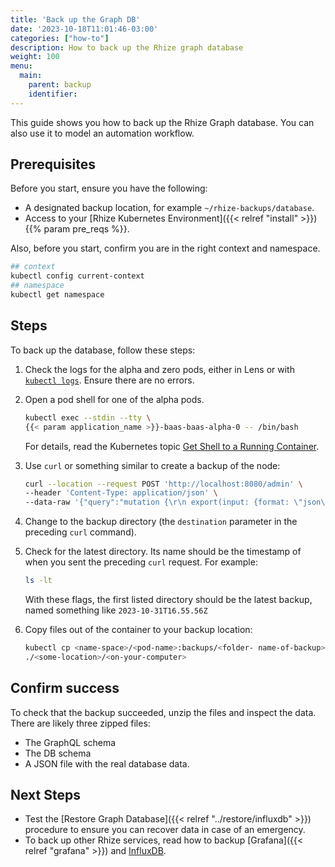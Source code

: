 ```yaml
---
title: 'Back up the Graph DB'
date: '2023-10-18T11:01:46-03:00'
categories: ["how-to"]
description: How to back up the Rhize graph database
weight: 100
menu:
  main:
    parent: backup
    identifier:
---
```


This guide shows you how to back up the Rhize Graph database.
You can also use it to model an automation workflow.

## Prerequisites

Before you start, ensure you have the following:

- A designated backup location, for example `~/rhize-backups/database`.
- Access to your [Rhize Kubernetes Environment]({{< relref "install" >}})
{{% param pre_reqs %}}.

Also, before you start, confirm you are in the right context and namespace.

```bash
## context
kubectl config current-context
## namespace
kubectl get namespace
```
## Steps

To back up the database, follow these steps:

1. Check the logs for the alpha and zero pods, either in Lens or with [`kubectl logs`](https://kubernetes.io/docs/reference/generated/kubectl/kubectl-commands#logs).
    Ensure there are no errors.

1. Open a pod shell for one of the alpha pods.

    ```bash
    kubectl exec --stdin --tty \
    {{< param application_name >}}-baas-baas-alpha-0 -- /bin/bash
    ```

    For details, read the Kubernetes topic [Get Shell to a Running Container](https://kubernetes.io/docs/tasks/debug/debug-application/get-shell-running-container/).

1. Use `curl` or something similar to create a backup of the node:

    ```bash
    curl --location --request POST 'http://localhost:8080/admin' \
    --header 'Content-Type: application/json' \
    --data-raw '{"query":"mutation {\r\n export(input: {format: \"json\", destination: \"/dgraph/backups/'" $(date +"%Y-%m-%dT%H.%M.%SZ")"'\"}) {\r\n response {\r\n message\r\n code\r\n }\r\n}\r\n}","variables":{}}'
    ```

1. Change to the backup directory (the `destination` parameter in the preceding `curl` command).

1. Check for the latest directory. Its name should be the timestamp of when you sent the preceding `curl` request. For example:

   ```bash
   ls -lt
   ```

   With these flags, the first listed directory should be the latest backup, named something like `2023-10-31T16.55.56Z`


1. Copy files out of the container to your backup location:

   ```bash
   kubectl cp <name-space>/<pod-name>:backups/<folder- name-of-backup> \
   ./<some-location>/<on-your-computer>
   ```

## Confirm success

To check that the backup succeeded, unzip the files and inspect the data.
There are likely three zipped files:
- The GraphQL schema
- The DB schema
- A JSON file with the real database data.

## Next Steps

- Test the [Restore Graph Database]({{< relref "../restore/influxdb" >}}) procedure to ensure you can recover data in case of an emergency.
- To back up other Rhize services, read how to backup [Grafana]({{< relref "grafana" >}}) and [InfluxDB](/deploy/backup/influx).
